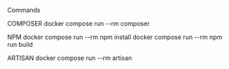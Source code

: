 Commands

COMPOSER
docker compose run --rm composer 

NPM
docker compose run --rm npm install
docker compose run --rm npm run build

ARTISAN
docker compose run --rm artisan